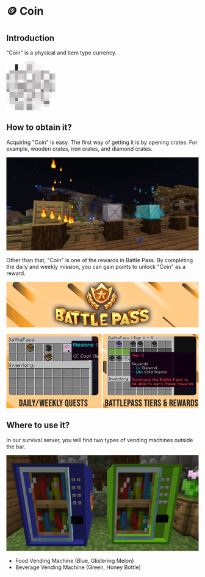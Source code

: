 # 🪙 Coin

## Introduction

"Coin" is a physical and item type currency.

![Coin](<../../.gitbook/assets/pixil-frame-0 (4).png>)

## How to obtain it?

Acquiring "Coin" is easy. The first way of getting it is by opening crates. For example, wooden crates, iron crates, and diamond crates.

![Mystery Crates (/warp crates)](<../../.gitbook/assets/image (71).png>)

Other than that, "Coin" is one of the rewards in Battle Pass. By completing the daily and weekly mission, you can gain points to unlock "Coin" as a reward.

![Battle Pass](<../../.gitbook/assets/image (7).png>)

![Battle Pass GUI (/pass, /battlepass)](<../../.gitbook/assets/image (143).png>)

## Where to use it?

In our survival server, you will find two types of vending machines outside the bar.

![Vending Machines](<../../.gitbook/assets/image (76).png>)

* Food Vending Machine (Blue, Glistering Melon)
* Beverage Vending Machine (Green, Honey Bottle)

###

